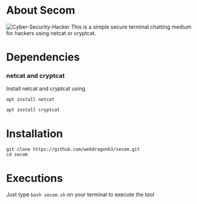 # About Secom
![Cyber-Security-Hacker](https://github.com/user-attachments/assets/ee4be673-1a8f-4a97-8abb-c07c6ffa95b1)
This is a simple secure terminal chatting medium for hackers using netcat or cryptcat.

# Dependencies
### netcat and cryptcat
Install netcat and cryptcat using
```shell
apt install netcat
```
```shell
apt install cryptcat
```


# Installation
```shell
git clone https://github.com/webdragon63/secom.git
cd secom
```
# Executions
Just type `bash secom.sh` on your terminal to execute the tool
